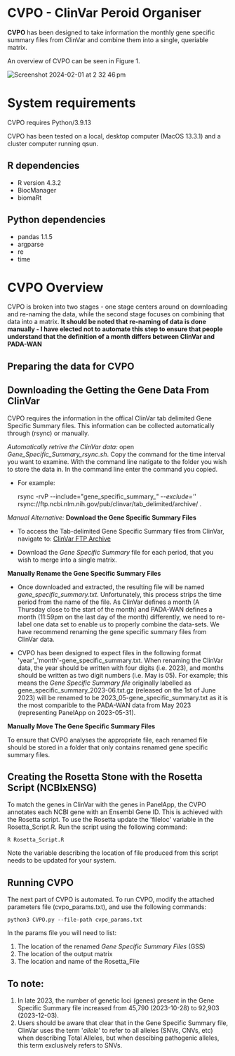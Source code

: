 <h1> CVPO - ClinVar Peroid Organiser </h1>

**CVPO** has been designed to take information the monthly gene specific summary files from ClinVar and combine them into a single, queriable matrix. 

An overview of CVPO can be seen in Figure 1.

![Screenshot 2024-02-01 at 2 32 46 pm](https://github.com/MedicalGenomicsLab/Vigelint/assets/15273099/bea6aed6-4184-4972-8674-8e8f0550d4fd)

# System requirements
CVPO requires Python/3.9.13

CVPO has been tested on a local, desktop computer (MacOS 13.3.1) and a cluster computer running qsun.

## R dependencies 
- R version 4.3.2
- BiocManager
- biomaRt 

## Python dependencies
- pandas 1.1.5
- argparse
- re
- time

# CVPO Overview 

CVPO is broken into two stages - one stage centers around on downloading and re-naming the data, while the second stage focuses on combining that data into a matrix.
**It should be noted that re-naming of data is done manually - I have elected not to automate this step to ensure that people understand that the definition of a month differs between ClinVar and PADA-WAN**

<h2> Preparing the data for CVPO </h2>

## Downloading the Getting the Gene Data From ClinVar

CVPO requires the information in the offical ClinVar tab delimited Gene Specific Summary files. This information can be collected automatically through (rsync) or manually.

_Automatically retrive the ClinVar data:_ open _Gene_Specific_Summary_rsync.sh_. Copy the command for the time interval you want to examine. With the command line natigate to the folder you wish to store the data in. In the command line enter the command you copied. 

- For example:

    rsync -rvP --include="gene_specific_summary_*" --exclude='*' rsync://ftp.ncbi.nlm.nih.gov/pub/clinvar/tab_delimited/archive/ .

_Manual Alternative:_ **Download the Gene Specific Summary Files**

- To access the Tab-delimited Gene Specific Summary files from ClinVar, navigate to:
  [ClinVar FTP Archive](https://ftp.ncbi.nlm.nih.gov/pub/clinvar/tab_delimited/archive/)

- Download the _Gene Specific Summary_ file for each period, that you wish to merge into a single matrix.

**Manually Rename the Gene Specific Summary Files**
- Once downloaded and extracted, the resulting file will be named _gene_specific_summary.txt_. Unfortunately, this process strips the time period from the name of the file.
As ClinVar defines a month (A Thursday close to the start of the month) and PADA-WAN defines a month (11:59pm on the last day of the month) differently, we need to re-label one data set to enable us to properly combine the data-sets. We have recommend renaming the gene specific summary files from ClinVar data.

- CVPO has been designed to expect files in the following format 'year'_'month'-gene_specific_summary.txt. When renaming the ClinVar data, the year should be written with four digits (i.e. 2023), and months should be written as two digit numbers (i.e. May is 05). For example; this means the _Gene Specific Summary file_ originally labelled as gene_specific_summary_2023-06.txt.gz (released on the 1st of June 2023) will be renamed to be 2023_05-gene_specific_summary.txt as it is the most comparible to the PADA-WAN data from May 2023 (representing PanelApp on 2023-05-31).
 
**Manually Move The Gene Specific Summary Files**

To ensure that CVPO analyses the appropriate file, each renamed file should be stored in a folder that only contains renamed gene specific summary files.

## Creating the Rosetta Stone with the Rosetta Script (NCBIxENSG)

To match the genes in ClinVar with the genes in PanelApp, the CVPO annotates each NCBI gene with an Ensembl Gene ID. This is achieved with the Rosetta script. 
To use the Rosetta update the 'fileloc' variable in the Rosetta_Script.R.
Run the script using the following command:

    R Rosetta_Script.R 

Note the variable describing the location of file produced from this script needs to be updated for your system.

<h2> Running CVPO </h2>

The next part of CVPO is automated. To run CVPO, modify the attached parameters file (cvpo_params.txt), and use the following commands:

    python3 CVPO.py --file-path cvpo_params.txt

In the params file you will need to list:
1. The location of the renamed _Gene Specific Summary Files_ (GSS)
2. The location of the output matrix
3. The location and name of the Rosetta_File


## To note:
1. In late 2023, the number of genetic loci (genes) present in the Gene Specific Summary file increased from 45,790 (2023-10-28) to 92,903 (2023-12-03).
2. Users should be aware that clear that in the Gene Specific Summary file, ClinVar uses the term '_allele_' to refer to all alleles (SNVs, CNVs, etc) when describing Total Alleles, but when descibing pathogenic alleles, this term exclusively refers to SNVs.
